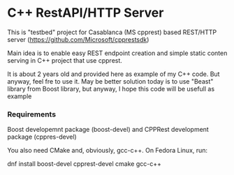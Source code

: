 # C++ RestAPI/HTTP Server

This is "testbed" project for Casablanca (MS cpprest)
based REST/HTTP  server (https://github.com/Microsoft/cpprestsdk)

Main idea is to enable easy REST endpoint creation and simple static conten
serving in C++ project that use cpprest.

It is about 2 years old and provided here as example of my C++ code. But anyway, feel fre to use it.
May be better solution today is to use "Beast" library from Boost library, but anyway, I hope this code will be usefull
as example

### Requirements

Boost developemnt package (boost-devel) and CPPRest development package (cppres-devel)

You also need CMake and, obviously, gcc-c++.
On Fedora Linux, run:

dnf install boost-devel cpprest-devel cmake gcc-c++

